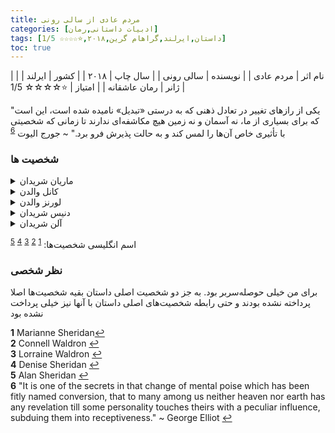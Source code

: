 ```yaml
---
title: مردم عادی از سالی رونی
categories: [ادبیات داستانی,رمان]
tags: [داستان,ایرلند,گراهام گرین,۲۰۱۸,⭐☆☆☆☆ 1/5]
toc: true
---
```


| نام اثر | مردم عادی |
| نویسنده | سالی رونی |
| سال چاپ | ۲۰۱۸  |
| کشور | ایرلند  |
| ژانر | رمان عاشقانه  |
| امتیاز | ⭐☆☆☆☆ 1/5  |


"یکی از رازهای تغییر در تعادل ذهنی که به درستی «تبدیل» نامیده شده است، این است که برای بسیاری از ما، نه آسمان و نه زمین هیچ مکاشفه‌ای ندارند تا زمانی که شخصیتی با تأثیری خاص آن‌ها را لمس کند و به حالت پذیرش فرو برد." ~ جورج الیوت
<sup id="a6">[6](#f6)</sup>


### شخصیت ها
<details>
  <summary>ماریان شریدان</summary>
ماریان دختر باهوش، مستقل و گاهی منزوی است که در دوران مدرسه و دانشگاه دچار مشکلات عاطفی و اجتماعی می‌شود. او از یک خانواده‌ی مرفه می‌آید و رابطه‌ی پیچیده‌ای با مادر و برادرش دارد.
</details>
<details>
  <summary>کانل والدن</summary>
  کانل پسری باهوش، حساس و محبوب است که با مادر مجردش زندگی می‌کند. او از یک خانواده‌ی متوسط و کارگری می‌آید. رابطه‌ی او با ماریان از دوران مدرسه شروع می‌شود و در طول رمان تغییرات زیادی می‌کند.
</details>
<details>
  <summary>لورنز والدن</summary>
مادر کانل، که به عنوان خدمتکار در خانه‌ی ماریان کار می‌کند. او زنی مهربان و حامی کانل است و رابطه‌ی خوبی با او دارد.
</details>
<details>
  <summary>دنیس شریدان</summary>
مادر ماریان، زنی سختگیر و سرد است که رابطه‌ی مشکل‌داری با ماریان دارد. او با مشکلاتی در ارتباط با تربیت فرزندانش روبه‌رو است.
</details>
<details>
  <summary>آلن شریدان</summary>
برادر ماریان که رفتاری خشن و تحقیرآمیز با او دارد. رابطه‌ی او با ماریان یکی از منابع اصلی تنش در زندگی اوست.
</details>

اسم انگلیسی شخصیت‌ها:
<sup id="a1">[1](#f1)</sup>
<sup id="a2">[2](#f2)</sup>
<sup id="a3">[3](#f3)</sup>
<sup id="a4">[4](#f4)</sup>
<sup id="a5">[5](#f5)</sup>

### نظر شخصی

برای من خیلی حوصله‌سربر بود. به جز دو شخصیت اصلی داستان بقیه شخصیت‌ها اصلا پرداخته نشده بودند و حتی رابطه شخصیت‌های اصلی داستان با آنها نیز خیلی پرداخت نشده بود


<b id="f1">1</b> <span class="footnote">Marianne Sheridan</span>[↩](#a1)
<br><b id="f2">2</b> <span class="footnote">Connell Waldron</span> [↩](#a2)
<br><b id="f3">3</b> <span class="footnote">Lorraine Waldron</span> [↩](#a3)
<br><b id="f4">4</b> <span class="footnote">Denise Sheridan</span> [↩](#a4)
<br><b id="f5">5</b> <span class="footnote">Alan Sheridan</span> [↩](#a5)
<br><b id="f6">6</b> <span class="footnote"> "It is one of the secrets in that change of mental poise which has been fitly named conversion, that to many among us neither heaven nor earth has any revelation till some personality touches theirs with a peculiar influence, subduing them into receptiveness." ~ George Elliot </span> [↩](#a6)